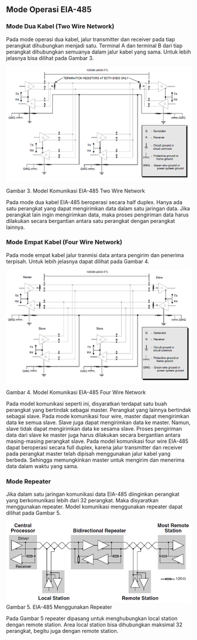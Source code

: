 ## Mode Operasi EIA-485

### Mode Dua Kabel \(Two Wire Network\)

Pada mode operasi dua kabel, jalur transmitter dan receiver pada tiap perangkat dihubungkan menjadi satu. Terminal A dan terminal B dari tiap perangkat dihubungkan semuanya dalam jalur kabel yang sama. Untuk lebih jelasnya bisa dilihat pada Gambar 3.

![](/assets/2017-10-25_210502.png)

Gambar 3. Model Komunikasi EIA-485 Two Wire Network

Pada mode dua kabel EIA-485 beroperasi secara half duplex. Hanya ada satu perangkat yang dapat mengirimkan data dalam satu jaringan data. Jika perangkat lain ingin mengirimkan data, maka proses pengiriman data harus dilakukan secara bergantian antara satu perangkat dengan perangkat lainnya.

### Mode Empat Kabel \(Four Wire Network\)

Pada mode empat kabel jalur tranmisi data antara pengirim dan penerima terpisah. Untuk lebih jelasnya dapat dilihat pada Gambar 4.

![](/assets/2017-10-25_211552.png)

Gambar 4. Model Komunikasi EIA-485 Four Wire Network

Pada model komunikasi seperti ini, disyaratkan terdapat satu buah perangkat yang bertindak sebagai master. Perangkat yang lainnya bertindak sebagai slave. Pada mode komunikasi four wire, master dapat mengirimkan data ke semua slave. Slave juga dapat mengirimkan data ke master. Namun, slave tidak dapat mengirimkan data ke sesama slave. Proses pengiriman data dari slave ke master juga harus dilakukan secara bergantian antara masing-masing perangkat slave. Pada model komunikasi four wire EIA-485 dapat beroperasi secara full duplex, karena jalur transmitter dan receiver pada perangkat master telah dipisah menggunakan jalur kabel yang berbeda. Sehingga memungkinkan master untuk mengirim dan menerima data dalam waktu yang sama.

### Mode Repeater

Jika dalam satu jaringan komunikasi data EIA-485 diinginkan perangkat yang berkomunikasi lebih dari 32 perangkat. Maka disyaratkan menggunakan repeater. Model komunikasi menggunakan repeater dapat dilihat pada Gambar 5.

![](/assets/2017-10-25_212823.png)Gambar 5. EIA-485 Menggunakan Repeater

Pada Gambar 5 repeater dipasang untuk  menghubungkan local station dengan remote station. Area local station bisa dihubungkan maksimal 32 perangkat, begitu juga dengan remote station.

